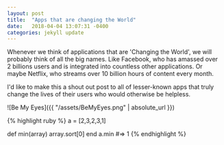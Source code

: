 ```yaml
---
layout: post
title:  "Apps that are changing the World"
date:   2018-04-04 13:07:31 -0400
categories: jekyll update
---
```


Whenever we think of applications that are 'Changing the World', we will probably think of all the big names.  Like Facebook, who has amassed over 2 billions users and is integrated into countless other applications.  Or maybe Netflix, who streams over 10 billion hours of content every month.

I'd like to make this a shout out post to all of lesser-known apps that truly change the lives of their users who would otherwise be helpless.

![Be My Eyes]({{ "/assets/BeMyEyes.png" | absolute_url }})

{% highlight ruby %}
a = [2,3,2,3,1]

def min(array)
  array.sort[0]
end
a.min
#=> 1
{% endhighlight %}




[jekyll-docs]: https://jekyllrb.com/docs/home
[jekyll-gh]:   https://github.com/jekyll/jekyll
[jekyll-talk]: https://talk.jekyllrb.com/
